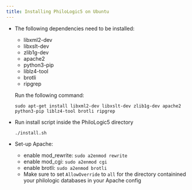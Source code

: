 ```yaml
---
title: Installing PhiloLogic5 on Ubuntu
---
```


-   The following dependencies need to be installed:

    -   libxml2-dev
    -   libxslt-dev
    -   zlib1g-dev
    -   apache2
    -   python3-pip
    -   liblz4-tool
    -   brotli
    -   ripgrep

    Run the following command:

    `sudo apt-get install libxml2-dev libxslt-dev zlib1g-dev apache2 python3-pip liblz4-tool brotli ripgrep`

-   Run install script inside the PhiloLogic5 directory

    `./install.sh`

-   Set-up Apache:
    -   enable mod_rewrite: `sudo a2enmod rewrite`
    -   enable mod_cgi: `sudo a2enmod cgi`
    -   enable brotli: `sudo a2enmod brotli`
    -   Make sure to set `AllowOverride` to `all` for the directory containined your philologic databases in your Apache config
